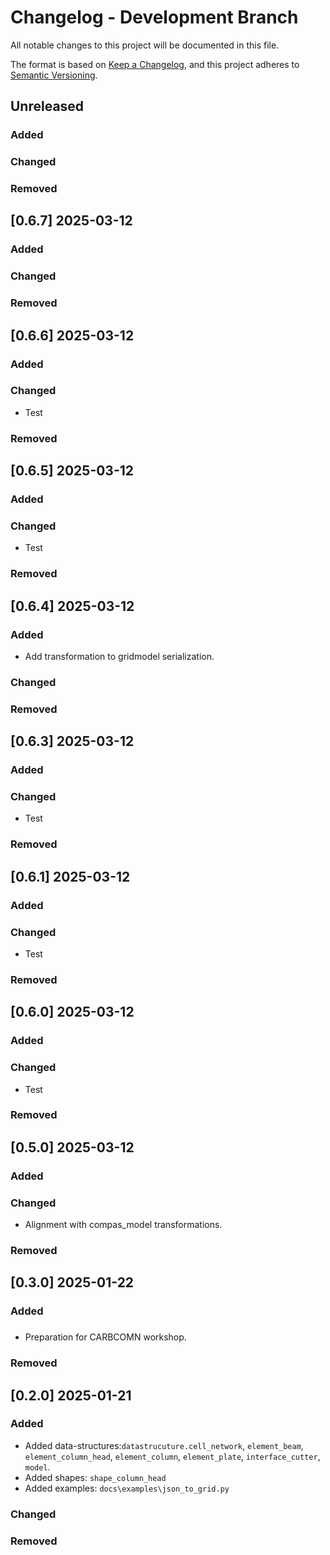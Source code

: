 # Changelog - Development Branch

All notable changes to this project will be documented in this file.

The format is based on [Keep a Changelog](https://keepachangelog.com/en/1.0.0/),
and this project adheres to [Semantic Versioning](https://semver.org/spec/v2.0.0.html).

## Unreleased

### Added

### Changed

### Removed


## [0.6.7] 2025-03-12

### Added

### Changed

### Removed

## [0.6.6] 2025-03-12

### Added

### Changed

- Test

### Removed


## [0.6.5] 2025-03-12

### Added

### Changed

- Test

### Removed


## [0.6.4] 2025-03-12

### Added

- Add transformation to gridmodel serialization.

### Changed

### Removed


## [0.6.3] 2025-03-12

### Added

### Changed

- Test

### Removed


## [0.6.1] 2025-03-12

### Added

### Changed

- Test

### Removed


## [0.6.0] 2025-03-12

### Added

### Changed

- Test

### Removed

## [0.5.0] 2025-03-12

### Added

### Changed
-   Alignment with compas_model transformations.

### Removed


## [0.3.0] 2025-01-22

### Added

### 

-   Preparation for CARBCOMN workshop.

### Removed


## [0.2.0] 2025-01-21

### Added

-   Added data-structures:`datastrucuture.cell_network`, `element_beam`, `element_column_head`, `element_column`, `element_plate`, `interface_cutter`, `model`.
-   Added shapes: `shape_column_head`
-   Added examples: `docs\examples\json_to_grid.py`

### Changed

### Removed

